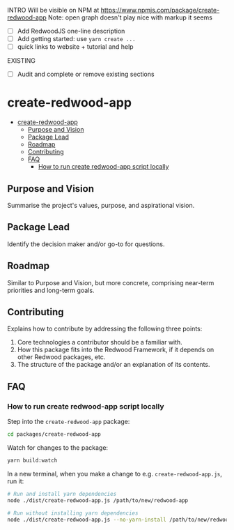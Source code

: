 INTRO
Will be visible on NPM at https://www.npmjs.com/package/create-redwood-app
Note: open graph doesn't play nice with markup it seems

- [ ] Add RedwoodJS one-line description
- [ ] Add getting started: use `yarn create ...`
- [ ] quick links to website + tutorial and help

EXISTING
- [ ] Audit and complete or remove existing sections

# create-redwood-app

<!-- toc -->
- [create-redwood-app](#create-redwood-app)
  - [Purpose and Vision](#purpose-and-vision)
  - [Package Lead](#package-lead)
  - [Roadmap](#roadmap)
  - [Contributing](#contributing)
  - [FAQ](#faq)
    - [How to run create redwood-app script locally](#how-to-run-create-redwood-app-script-locally)

## Purpose and Vision

Summarise the project's values, purpose, and aspirational vision.

## Package Lead

Identify the decision maker and/or go-to for questions.

## Roadmap

Similar to Purpose and Vision, but more concrete, comprising near-term priorities and long-term goals.

## Contributing

Explains how to contribute by addressing the following three points:

1) Core technologies a contributor should be a familiar with.
2) How this package fits into the Redwood Framework, if it depends on other Redwood packages, etc.
3) The structure of the package and/or an explanation of its contents.

## FAQ

### How to run create redwood-app script locally

Step into the `create-redwood-app` package:

```bash
cd packages/create-redwood-app
```

Watch for changes to the package:

```bash
yarn build:watch
```

In a new terminal, when you make a change to e.g. `create-redwood-app.js`, run it:

```bash
# Run and install yarn dependencies
node ./dist/create-redwood-app.js /path/to/new/redwood-app

# Run without installing yarn dependencies
node ./dist/create-redwood-app.js --no-yarn-install /path/to/new/redwood-app
```
